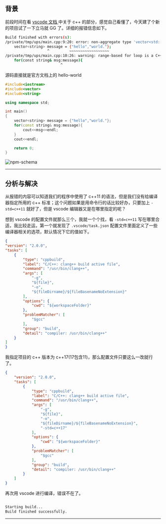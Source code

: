 ## 背景
前段时间在看 [vscode 文档 ](https://code.visualstudio.com/docs/cpp/config-clang-mac) 中关于 c++ 的部分，感觉自己看懂了，今天建了个新的项目试了一下立马就 GG 了。详细的报错信息如下。
```bash
Build finished with errors(s):
/private/tmp/ups/main.cpp:9:20: error: non-aggregate type 'vector<std::__1::string>' (aka 'vector<basic_string<char, char_traits<char>, allocator<char> > >') cannot be initialized with an initializer list
    vector<string> message = {"hello","world."};
                   ^         ~~~~~~~~~~~~~~~~~~
/private/tmp/ups/main.cpp:10:26: warning: range-based for loop is a C++11 extension [-Wc++11-extensions]
    for(const string& msg:message){
                         ^
```
源码直接就是官方文档上的 hello-world
```c++
#include<iostream>
#include<vector>
#include<string>

using namespace std;

int main()
{
    vector<string> message = {"hello","world."};
    for(const string& msg:message){
        cout<<msg<<endl;
    }
    cout<<endl;

    return 0;
}
```

![npm-schema](static/2021-01/vscode.jpg)

---

## 分析与解决

从报错的内容可以知道我们的程序中使用了 c++11 的语法，但是我们没有给编译器指定所用的 c++ 标准；这个问题如果是用命令行的话比较好办，只要加上 `-std=c++11` 就好了，但是 vscode 编辑器又是在哪里指定的呢？

想到 vscode 的配置文件就那么三个，我就一个个找，看 `-std=c++11` 写在哪里合适，我比较走运，第一个就发现了 `.vscode/task.json` 配置文件里面定义了一些编译器相关的选项，默认情况下它的值如下。

```json
{
"version": "2.0.0",
"tasks": [
	{
		"type": "cppbuild",
		"label": "C/C++: clang++ build active file",
		"command": "/usr/bin/clang++",
		"args": [
			"-g",
			"${file}",
			"-o",
			"${fileDirname}/${fileBasenameNoExtension}"
		],
		"options": {
			"cwd": "${workspaceFolder}"
		},
		"problemMatcher": [
			"$gcc"
		],
		"group": "build",
		"detail": "compiler: /usr/bin/clang++"
	}
]
}
```
我指定项目的 c++ 版本为 c++17(17包含11)，那么配置文件只要这么一改就行了。
```json
{
	"version": "2.0.0",
	"tasks": [
		{
			"type": "cppbuild",
			"label": "C/C++: clang++ build active file",
			"command": "/usr/bin/clang++",
			"args": [
				"-g",
				"${file}",
				"-o",
				"${fileDirname}/${fileBasenameNoExtension}",
				"-std=c++17"
			],
			"options": {
				"cwd": "${workspaceFolder}"
			},
			"problemMatcher": [
				"$gcc"
			],
			"group": "build",
			"detail": "compiler: /usr/bin/clang++"
		}
	]
}
```
再次用 vscode 进行编译，错误不在了。
```bash

Starting build...
Build finished successfully.
```

---